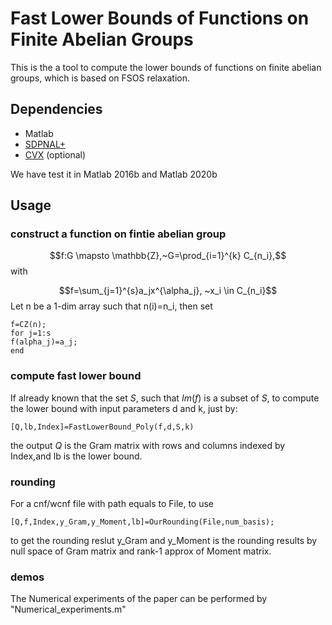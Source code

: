 # Fast Lower Bounds of Functions on Finite Abelian Groups

This is the a tool to compute the lower bounds of functions on finite abelian groups, which is based on FSOS relaxation.  

## Dependencies
- Matlab 
- [SDPNAL+](https://blog.nus.edu.sg/mattohkc/softwares/sdpnalplus/)
- [CVX](http://cvxr.com/cvx/) (optional)
  
We have test it in Matlab 2016b and Matlab 2020b
## Usage


### construct a function on fintie abelian group  
$$f:G \mapsto \mathbb{Z},~G=\prod_{i=1}^{k}  C_{n_i},$$
with 

$$f=\sum_{j=1}^{s}a_jx^{\alpha_j}, ~x_i \in  C_{n_i}$$
Let n be a 1-dim array such that n(i)=n_i, then set
```
f=CZ(n);
for j=1:s
f(alpha_j)=a_j;
end
```
### compute fast lower bound  
If already known that the set $S$, such that $Im(f)$ is a subset of $S$, to compute the lower bound with input parameters d and k, just by:
```
[Q,lb,Index]=FastLowerBound_Poly(f,d,S,k)
```
the output $Q$ is the Gram matrix with rows and columns indexed by Index,and lb is the lower bound.
### rounding
For a cnf/wcnf file with path equals to File, to use
```
[Q,f,Index,y_Gram,y_Moment,lb]=OurRounding(File,num_basis);
```
to get the rounding reslut
y_Gram and y_Moment is the rounding results by null space of Gram matrix and rank-1 approx of Moment matrix.

### demos
The Numerical experiments of the paper can be performed by "Numerical_experiments.m"
